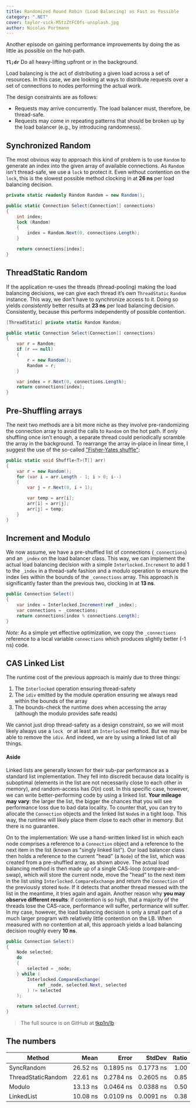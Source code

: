 ```yaml
---
title: Randomized Round Robin (Load Balancing) as Fast as Possible
category: ".NET"
cover: taylor-vick-M5tzZtFCOfs-unsplash.jpg
author: Nicolas Portmann
---
```


Another episode on gaining performance improvements by doing the as little as possible on the hot-path.

**`Tl;dr`** Do all heavy-lifting upfront or in the background.

Load balancing is the act of distributing a given load across a set of resources. In this case, we are looking at ways to distribute requests over a set of connections to nodes performing the actual work.

The design constraints are as follows:

* Requests may arrive concurrently. The load balancer must, therefore, be thread-safe.
* Requests may come in repeating patterns that should be broken up by the load balancer (e.g., by introducing randomness).

## Synchronized Random

The most obvious way to approach this kind of problem is to use `Random` to generate an index into the given array of available connections. As `Random` isn't thread-safe, we use a `lock` to protect it. Even without contention on the `lock`, this is the slowest possible method clocking in at **26 ns** per load balancing decision.

```csharp
private static readonly Random Random = new Random();

public static Connection Select(Connection[] connections)
{
    int index;
    lock (Random)
    {
        index = Random.Next(0, connections.Length);
    }

    return connections[index];
}
```

## ThreadStatic Random

If the application re-uses the threads (thread-pooling) making the load balancing decisions, we can give each thread it’s own `ThreadStatic` `Random` instance. This way, we don't have to synchronize access to it. Doing so yields *consistently* better results at **23 ns** per load balancing decision. Consistently, because this performs independently of possible contention.

```csharp
[ThreadStatic] private static Random Random;

public static Connection Select(Connection[] connections)
{
    var r = Random;
    if (r == null)
    {
        r = new Random();
        Random = r;
    }

    var index = r.Next(0, connections.Length);
    return connections[index];
}
```

## Pre-Shuffling arrays

The next two methods are a bit more niche as they involve pre-randomizing the connection array to avoid the calls to `Random` on the hot path. If only shuffling once isn’t enough, a separate thread could periodically scramble the array in the background. To rearrange the array in-place in linear time, I suggest the use of the so-called ["Fisher-Yates shuffle"](https://en.wikipedia.org/wiki/Fisher%E2%80%93Yates_shuffle):

```csharp
public static void Shuffle<T>(T[] arr)
{
    var r = new Random();
    for (var i = arr.Length - 1; i > 0; i--)
    {
        var j = r.Next(0, i + 1);

        var temp = arr[i];
        arr[i] = arr[j];
        arr[j] = temp;
    }
}
```

## Increment and Modulo

We now assume, we have a pre-shuffled list of connections (`_connections`) and an `_index` on the load balancer class. This way, we can implement the actual load balancing decision with a simple `Interlocked.Increment` to add 1 to the `_index` in a thread-safe fashion and a modulo operation to ensure the index lies within the bounds of the `_connections` array. This approach is significantly faster than the previous two, clocking in at **13 ns**.

```csharp
public Connection Select()
{
    var index = Interlocked.Increment(ref _index);
    var connections = _connections;
    return connections[index % connections.Length];
}
```

*Note:* As a simple yet effective optimization, we copy the `_connections` reference to a local variable `connections` which produces slightly better (-1 ns) code.

## CAS Linked List

The runtime cost of the previous approach is mainly due to three things:

1. The `Interlocked` operation ensuring thread-safety
2. The `idiv` emitted by the module operation ensuring we always read within the bounds of the array
3. The bounds-check the runtime does when accessing the array (although the modulo provides safe reads)

We cannot just drop thread-safety as a design constraint, so we will most likely always use a `lock ` or at least an `Interlocked` method. But we may be able to remove the `idiv`. And indeed, we are by using a linked list of all things.

#### Aside

Linked lists are generally known for their sub-par performance as a standard list implementation. They fell into discredit because data locality is suboptimal (elements in the list are not necessarily close to each other in memory), and random-access has $O(n)$ cost. In this specific case, however, we can write better-performing code by using a linked list. **Your mileage may vary**: the larger the list, the bigger the chances that you will see performance loss due to bad data locality. To counter that, you can try to allocate the `Connection` objects and the linked list `Node`s in a tight loop. This way, the runtime will likely place them close to each other in memory. But there is no guarantee.

On to the implementation: We use a hand-written linked list in which each node comprises a reference to a `Connection` object and a reference to the next item in the list (known as "singly linked list"). Our load balancer class then holds a reference to the current "head" (a `Node`) of the list, which was created from a pre-shuffled array, as shown above. The actual load balancing method is then made up of a single CAS-loop (compare-and-swap), which will store the current node, move the "head" to the next item in the list using `Interlocked.CompareExchange` and return the `Connection` of the previously stored `Node`. If it detects that another thread messed with the list in the meantime, it tries again and again. Another reason why **you may observe different results**: if contention is so high, that a majority of the threads lose the CAS-race, performance will suffer, performance will suffer. In my case, however, the load balancing decision is only a small part of a much larger program with relatively little contention on the LB. When measured with no contention at all, this approach yields a load balancing decision roughly every **10 ns**.

```csharp
public Connection Select()
{
    Node selected;
    do
    {
        selected = _node;
    } while (
        Interlocked.CompareExchange(
            ref _node, selected.Next, selected
        ) != selected
    );

    return selected.Current;
}
```

> The full source is on GitHub at [tkp1n/lb](https://github.com/tkp1n/lb)

## The numbers

|             Method |     Mean |     Error |    StdDev | Ratio |
|------------------- |---------:|----------:|----------:|------:|
|         SyncRandom | 26.52 ns | 0.1895 ns | 0.1773 ns |  1.00 |
| ThreadStaticRandom | 22.61 ns | 0.2784 ns | 0.2605 ns |  0.85 |
|             Modulo | 13.13 ns | 0.0464 ns | 0.0388 ns |  0.50 |
|         LinkedList | 10.08 ns | 0.0109 ns | 0.0091 ns |  0.38 |